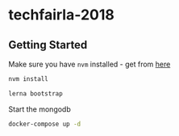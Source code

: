 # techfairla-2018

## Getting Started

Make sure you have `nvm` installed - get from [here](https://github.com/creationix/nvm#installation)
```sh
nvm install

lerna bootstrap
```

Start the mongodb
```sh
docker-compose up -d
```
